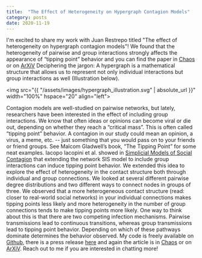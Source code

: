 ```yaml
---
title:  "The Effect of Heterogeneity on Hypergraph Contagion Models"
category: posts
date: 2020-11-19
---
```


I'm excited to share my work with Juan Restrepo titled "The effect of heterogeneity on hypergraph contagion models"! We found that the heterogeneity of pairwise and group interactions strongly affects the appearance of “tipping point” behavior and you can find the paper in [Chaos](https://doi.org/10.1063/5.0020034) or on [ArXiV](https://arxiv.org/abs/2006.15453) Deciphering the jargon: A hypergraph is a mathematical structure that allows us to represent not only individual interactions but group interactions as well (Illustration below).

<img src="{{ "/assets/images/hypergraph_illustration.svg" | absolute_url }}" width="100%" hspace="20" align="left">


Contagion models are well-studied on pairwise networks, but lately, researchers have been interested in the effect of including group interactions. We know that often ideas or opinions can become viral or die out, depending on whether they reach a “critical mass”. This is often called “tipping point” behavior. A contagion in our study could mean an opinion, a virus, a meme, etc. -- just something that you would pass on to your friends or friend groups. See Malcom Gladwell’s book, “The Tipping Point” for some neat examples. Iacopo Iacopini et al. showed in [Simplicial Models of Social Contagion](https://doi.org/10.1038/s41467-019-10431-6) that extending the network SIS model to include group interactions can induce tipping point behavior. We extended this idea to explore the effect of heterogeneity in the contact structure both through individual and group connections. We looked at several different pairwise degree distributions and two different ways to connect nodes in groups of three. We observed that a more heterogeneous contact structure (read: closer to real-world social networks) in your individual connections makes tipping points less likely and more heterogeneity in the number of group connections tends to make tipping points more likely. One way to think about this is that there are two competing infection mechanisms. Pairwise transmissions lead to continuous transitions, whereas group transmissions lead to tipping point behavior. Depending on which of these pathways dominate determines the behavior observed. My code is freely available on [Github](https://github.com/nwlandry/SimplexSIS), there is a press release [here](https://publishing.aip.org/publications/latest-content/interactions-within-larger-social-groups-can-cause-tipping-points-in-contagion-flow/) and again the article is in [Chaos](https://doi.org/10.1063/5.0020034) or on [ArXiV](https://arxiv.org/abs/2006.15453). Reach out to me if you are interested in chatting more!
